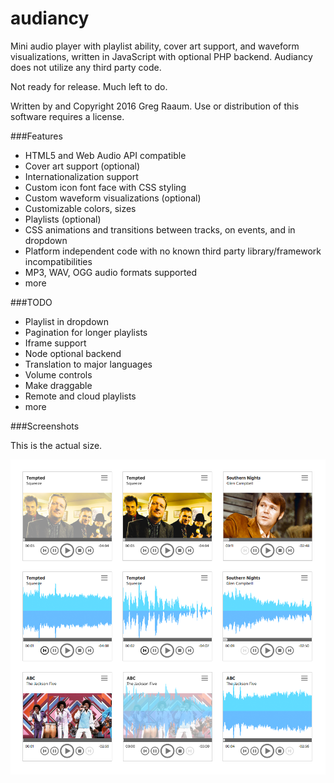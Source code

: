 # audiancy

Mini audio player with playlist ability, cover art support,  and waveform visualizations, written in JavaScript with optional PHP backend.  Audiancy does not utilize any third party code.

Not ready for release.  Much left to do.

Written by and Copyright 2016 Greg Raaum.  Use or distribution of this software requires a license.

###Features

- HTML5 and Web Audio API compatible
- Cover art support (optional)
- Internationalization support
- Custom icon font face with CSS styling
- Custom waveform visualizations (optional)
- Customizable colors, sizes
- Playlists (optional)
- CSS animations and transitions between tracks, on events, and in dropdown
- Platform independent code with no known third party library/framework incompatibilities
- MP3, WAV, OGG audio formats supported
- more

###TODO

- Playlist in dropdown
- Pagination for longer playlists
- Iframe support
- Node optional backend
- Translation to major languages
- Volume controls
- Make draggable
- Remote and cloud playlists
- more

###Screenshots

This is the actual size.

![](screenshots/player.png)
